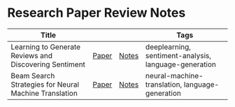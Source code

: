# Research Paper Review Notes

| Title |  |  | Tags |
|---|---|---|---|
| Learning to Generate Reviews and Discovering Sentiment | [Paper](https://arxiv.org/abs/1704.01444)| [Notes](https://github.com/v1n337/research-review-notes/blob/master/reviews/learning-to-generate-reviews-and-discovering-sentiment/learning-to-generate-reviews-and-discovering-sentiment.pdf) | deeplearning, sentiment-analysis, language-generation |
| Beam Search Strategies for Neural Machine Translation | [Paper](https://arxiv.org/abs/1702.01806)| [Notes](https://github.com/v1n337/research-review-notes/blob/master/reviews/beam-search-strategies-for-neural-machine-translation/beam-search-strategies-for-neural-machine-translation.pdf) | neural-machine-translation, language-generation |

